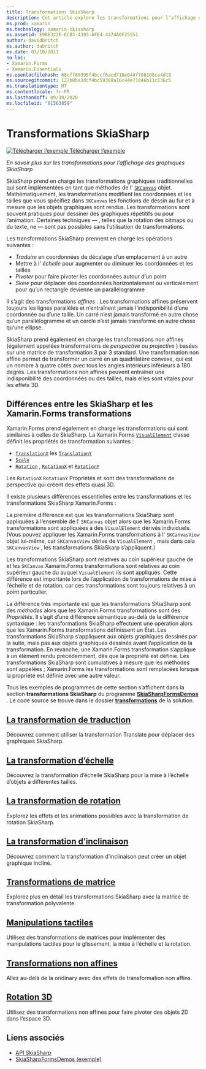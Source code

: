 ```yaml
---
title: Transformations SkiaSharp
description: Cet article explore les transformations pour l’affichage des graphiques SkiaSharp dans les Xamarin.Forms applications et illustre cela avec un exemple de code.
ms.prod: xamarin
ms.technology: xamarin-skiasharp
ms.assetid: E9BE322E-ECB3-4395-AFE4-4474A0F25551
author: davidbritch
ms.author: dabritch
ms.date: 03/10/2017
no-loc:
- Xamarin.Forms
- Xamarin.Essentials
ms.openlocfilehash: 68cff80395f4bccf6acd718e044f708108ce4d18
ms.sourcegitcommit: 122b8ba3dcf4bc59368a16c44e71846b11c136c5
ms.translationtype: MT
ms.contentlocale: fr-FR
ms.lasthandoff: 09/30/2020
ms.locfileid: "91563859"
---
```

# <a name="skiasharp-transforms"></a>Transformations SkiaSharp

[![Télécharger l’exemple](~/media/shared/download.png) Télécharger l’exemple](https://docs.microsoft.com/samples/xamarin/xamarin-forms-samples/skiasharpforms-demos)

_En savoir plus sur les transformations pour l’affichage des graphiques SkiaSharp_

SkiaSharp prend en charge les transformations graphiques traditionnelles qui sont implémentées en tant que méthodes de l' [`SKCanvas`](xref:SkiaSharp.SKCanvas) objet. Mathématiquement, les transformations modifient les coordonnées et les tailles que vous spécifiez dans `SKCanvas` les fonctions de dessin au fur et à mesure que les objets graphiques sont rendus. Les transformations sont souvent pratiques pour dessiner des graphiques répétitifs ou pour l’animation. Certaines techniques &mdash; , telles que la rotation des bitmaps ou du texte, ne &mdash; sont pas possibles sans l’utilisation de transformations.

Les transformations SkiaSharp prennent en charge les opérations suivantes :

- *Traduire* en coordonnées de décalage d’un emplacement à un autre
- Mettre à l' *échelle* pour augmenter ou diminuer les coordonnées et les tailles
- *Pivoter* pour faire pivoter les coordonnées autour d’un point
- *Skew* pour déplacer des coordonnées horizontalement ou verticalement pour qu’un rectangle devienne un parallélogramme

Il s’agit des transformations *affines* . Les transformations affines préservent toujours les lignes parallèles et n’entraînent jamais l’indisponibilité d’une coordonnée ou d’une taille. Un carré n’est jamais transformé en autre chose qu’un parallélogramme et un cercle n’est jamais transformé en autre chose qu’une ellipse.

SkiaSharp prend également en charge les transformations non affines (également appelées transformations de *perspective* ou *projective* ) basées sur une matrice de transformation 3 par 3 standard. Une transformation non affine permet de transformer un carré en un quadrilatère convexe, qui est un nombre à quatre côtés avec tous les angles intérieurs inférieurs à 180 degrés. Les transformations non affines peuvent entraîner une indisponibilité des coordonnées ou des tailles, mais elles sont vitales pour les effets 3D.

## <a name="differences-between-skiasharp-and-no-locxamarinforms-transforms"></a>Différences entre les SkiaSharp et les Xamarin.Forms transformations

Xamarin.Forms prend également en charge les transformations qui sont similaires à celles de SkiaSharp. La Xamarin.Forms [`VisualElement`](xref:Xamarin.Forms.VisualElement) classe définit les propriétés de transformation suivantes :

- [`TranslationX`](xref:Xamarin.Forms.VisualElement.TranslationX) les [`TranslationY`](xref:Xamarin.Forms.VisualElement.TranslationY)
- [`Scale`](xref:Xamarin.Forms.VisualElement.Scale)
- [`Rotation`](xref:Xamarin.Forms.VisualElement.Rotation) , [`RotationX`](xref:Xamarin.Forms.VisualElement.RotationX) et [`RotationY`](xref:Xamarin.Forms.VisualElement.RotationY)

Les `RotationX` `RotationY` Propriétés et sont des transformations de perspective qui créent des effets quasi 3D.

Il existe plusieurs différences essentielles entre les transformations et les transformations SkiaSharp Xamarin.Forms :

La première différence est que les transformations SkiaSharp sont appliquées à l’ensemble de l' `SKCanvas` objet alors que les Xamarin.Forms transformations sont appliquées à des `VisualElement` dérivés individuels. (Vous pouvez appliquer les Xamarin.Forms transformations à l' `SKCanvasView` objet lui-même, car `SKCanvasView` dérive de `VisualElement` , mais dans cela `SKCanvasView` , les transformations SkiaSkarp s’appliquent.)

Les transformations SkiaSharp sont relatives au coin supérieur gauche de et les `SKCanvas` Xamarin.Forms transformations sont relatives au coin supérieur gauche du auquel `VisualElement` ils sont appliqués. Cette différence est importante lors de l’application de transformations de mise à l’échelle et de rotation, car ces transformations sont toujours relatives à un point particulier.

La différence très importante est que les transformations SKiaSharp sont des *méthodes* alors que les Xamarin.Forms transformations sont des *Propriétés*. Il s’agit d’une différence sémantique au-delà de la différence syntaxique : les transformations SkiaSharp effectuent une opération alors que les Xamarin.Forms transformations définissent un État. Les transformations SkiaSharp s’appliquent aux objets graphiques dessinés par la suite, mais pas aux objets graphiques dessinés avant l’application de la transformation. En revanche, une Xamarin.Forms transformation s’applique à un élément rendu précédemment, dès que la propriété est définie. Les transformations SkiaSharp sont cumulatives à mesure que les méthodes sont appelées ; Xamarin.Forms les transformations sont remplacées lorsque la propriété est définie avec une autre valeur.

Tous les exemples de programmes de cette section s’affichent dans la section **transformations SkiaSharp** du programme [**SkiaSharpFormsDemos**](/samples/xamarin/xamarin-forms-samples/skiasharpforms-demos) . Le code source se trouve dans le dossier [**transformations**](https://github.com/xamarin/xamarin-forms-samples/tree/master/SkiaSharpForms/Demos/Demos/SkiaSharpFormsDemos/Transforms) de la solution.

## <a name="the-translate-transform"></a>[La transformation de traduction](translate.md)

Découvrez comment utiliser la transformation Translate pour déplacer des graphiques SkiaSharp.

## <a name="the-scale-transform"></a>[La transformation d’échelle](scale.md)

Découvrez la transformation d’échelle SkiaSharp pour la mise à l’échelle d’objets à différentes tailles.

## <a name="the-rotate-transform"></a>[La transformation de rotation](rotate.md)

Explorez les effets et les animations possibles avec la transformation de rotation SkiaSharp.

## <a name="the-skew-transform"></a>[La transformation d’inclinaison](skew.md)

Découvrez comment la transformation d’inclinaison peut créer un objet graphique incliné.

## <a name="matrix-transforms"></a>[Transformations de matrice](matrix.md)

Explorez plus en détail les transformations SkiaSharp avec la matrice de transformation polyvalente.

## <a name="touch-manipulations"></a>[Manipulations tactiles](touch.md)

Utilisez des transformations de matrices pour implémenter des manipulations tactiles pour le glissement, la mise à l’échelle et la rotation.

## <a name="non-affine-transforms"></a>[Transformations non affines](non-affine.md)

Allez au-delà de la oridinary avec des effets de transformation non affins.

## <a name="3d-rotation"></a>[Rotation 3D](3d-rotation.md)

Utilisez des transformations non affines pour faire pivoter des objets 2D dans l’espace 3D.

## <a name="related-links"></a>Liens associés

- [API SkiaSharp](/dotnet/api/skiasharp)
- [SkiaSharpFormsDemos (exemple)](/samples/xamarin/xamarin-forms-samples/skiasharpforms-demos)